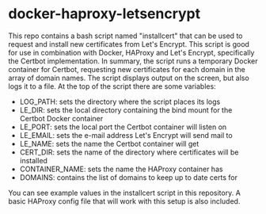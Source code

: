 # docker-haproxy-letsencrypt

This repo contains a bash script named "installcert" that can be used to request and install new certificates from Let's Encrypt. This script is good for use in combination with Docker, HAProxy and Let's Encrypt, specifically the Certbot implementation. In summary, the script runs a temporary Docker container for Certbot, requesting new certificates for each domain in the array of domain names. The script displays output on the screen, but also logs it to a file. At the top of the script there are some variables:  
* LOG_PATH: sets the directory where the script places its logs  
* LE_DIR: sets the local directory containing the bind mount for the Certbot Docker container  
* LE_PORT: sets the local port the Certbot container will listen on  
* LE_EMAIL: sets the e-mail address Let's Encrypt will send mail to  
* LE_NAME: sets the name the Certbot container will get  
* CERT_DIR: sets the name of the directory where certificates will be installed  
* CONTAINER_NAME: sets the name the HAProxy container has  
* DOMAINS: contains the list of domains to keep up to date certs for  
  
You can see example values in the installcert script in this repository. A basic HAProxy config file that will work with this setup is also included.  
